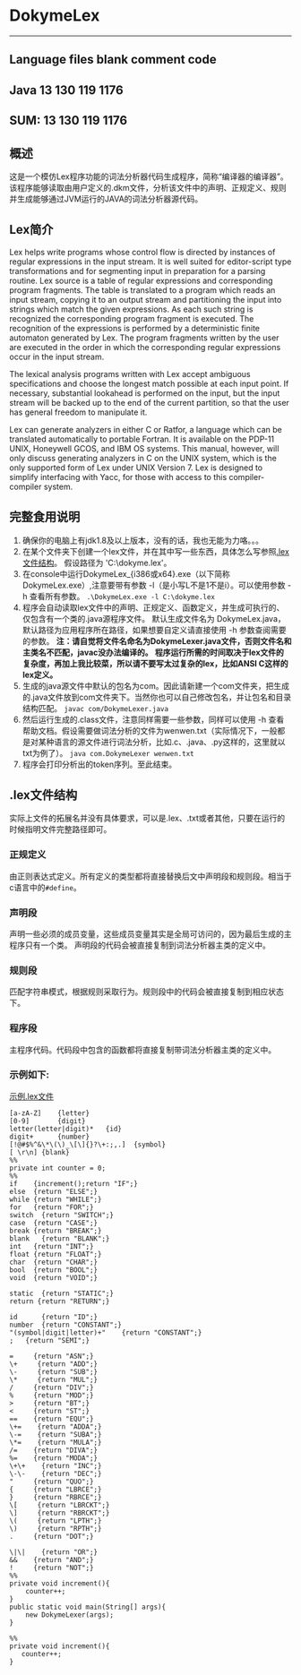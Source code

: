 # DokymeLex

-------------------------------------------------------------------------------
Language                     files          blank        comment           code
-------------------------------------------------------------------------------
Java                            13            130            119           1176
-------------------------------------------------------------------------------
SUM:                            13            130            119           1176
-------------------------------------------------------------------------------

## 概述

这是一个模仿Lex程序功能的词法分析器代码生成程序，简称“编译器的编译器”。该程序能够读取由用户定义的.dkm文件，分析该文件中的声明、正规定义、规则并生成能够通过JVM运行的JAVA的词法分析器源代码。

## Lex简介

Lex helps write programs whose control flow is directed by instances of regular expressions in the input stream. It is well suited for editor-script type transformations and for segmenting input in preparation for a parsing routine.
Lex source is a table of regular expressions and corresponding program fragments. The table is translated to a program which reads an input stream, copying it to an output stream and partitioning the input into strings which match the given expressions. As each such string is recognized the corresponding program fragment is executed. The recognition of the expressions is performed by a deterministic finite automaton generated by Lex. The program fragments written by the user are executed in the order in which the corresponding regular expressions occur in the input stream.

The lexical analysis programs written with Lex accept ambiguous specifications and choose the longest match possible at each input point. If necessary, substantial lookahead is performed on the input, but the input stream will be backed up to the end of the current partition, so that the user has general freedom to manipulate it.

Lex can generate analyzers in either C or Ratfor, a language which can be translated automatically to portable Fortran. It is available on the PDP-11 UNIX, Honeywell GCOS, and IBM OS systems. This manual, however, will only discuss generating analyzers in C on the UNIX system, which is the only supported form of Lex under UNIX Version 7. Lex is designed to simplify interfacing with Yacc, for those with access to this compiler-compiler system.

## 完整食用说明

1. 确保你的电脑上有jdk1.8及以上版本，没有的话，我也无能为力咯。。。
2. 在某个文件夹下创建一个lex文件，并在其中写一些东西，具体怎么写参照[.lex文件结构](#lexFormat)。
    假设路径为 'C:\dokyme.lex'。
3. 在console中运行DokymeLex_{i386或x64}.exe（以下简称DokymeLex.exe）,注意要带有参数 -l（是小写L不是1不是i）。可以使用参数 -h 查看所有参数。
    `.\DokymeLex.exe -l C:\dokyme.lex`
4. 程序会自动读取lex文件中的声明、正规定义、函数定义，并生成可执行的、仅包含有一个类的.java源程序文件。
    默认生成文件名为 DokymeLex.java，默认路径为应用程序所在路径，如果想要自定义请直接使用 -h 参数查阅需要的参数。
    **注：请自觉将文件名命名为DokymeLexer.java文件，否则文件名和主类名不匹配，javac没办法编译的。**
    **程序运行所需的时间取决于lex文件的复杂度，再加上我比较菜，所以请不要写太过复杂的lex，比如ANSI C这样的lex定义。**
5. 生成的java源文件中默认的包名为com。因此请新建一个com文件夹，把生成的.java文件放到com文件夹下。当然你也可以自己修改包名，并让包名和目录结构匹配。
    `javac com/DokymeLexer.java`
6. 然后运行生成的.class文件，注意同样需要一些参数，同样可以使用 -h 查看帮助文档。假设需要做词法分析的文件为wenwen.txt（实际情况下，一般都是对某种语言的源文件进行词法分析，比如.c、.java、.py这样的，这里就以txt为例了）。
    `java com.DokymeLexer wenwen.txt`
7. 程序会打印分析出的token序列。至此结束。

## .lex文件结构

<div id="lexFormat"></div>

实际上文件的拓展名并没有具体要求，可以是.lex、.txt或者其他，只要在运行的时候指明文件完整路径即可。

### 正规定义

由正则表达式定义。所有定义的类型都将直接替换后文中声明段和规则段。相当于c语言中的`#define`。

### 声明段

声明一些必须的成员变量，这些成员变量其实是全局可访问的，因为最后生成的主程序只有一个类。
声明段的代码会被直接复制到词法分析器主类的定义中。

### 规则段

匹配字符串模式，根据规则采取行为。规则段中的代码会被直接复制到相应状态下。

### 程序段

主程序代码。代码段中包含的函数都将直接复制带词法分析器主类的定义中。

### 示例如下:

[示例.lex文件](https://github.com/Dokyme/DokymeLex/blob/master/rule.dokyme)
    
    [a-zA-Z]    {letter}
    [0-9]       {digit}
    letter(letter|digit)*   {id}
    digit+      {number}
    [!@#$%^&\*\(\)_\[\]{}?\+:;,.]  {symbol}
    [ \r\n] {blank}
    %%
    private int counter = 0;
    %%
    if    {increment();return "IF";}
    else  {return "ELSE";}
    while {return "WHILE";}
    for   {return "FOR";}
    switch  {return "SWITCH";}
    case  {return "CASE";}
    break {return "BREAK";}
    blank   {return "BLANK";}
    int   {return "INT";}
    float {return "FLOAT";}
    char  {return "CHAR";}
    bool  {return "BOOL";}
    void  {return "VOID";}
    
    static  {return "STATIC";}
    return {return "RETURN";}
    
    id      {return "ID";}
    number  {return "CONSTANT";}
    "(symbol|digit|letter)+"    {return "CONSTANT";}
    ;   {return "SEMI";}
    
    =     {return "ASN";}
    \+     {return "ADD";}
    \-     {return "SUB";}
    \*     {return "MUL";}
    /     {return "DIV";}
    %     {return "MOD";}
    >     {return "BT";}
    <     {return "ST";}
    ==    {return "EQU";}
    \+=    {return "ADDA";}
    \-=    {return "SUBA";}
    \*=    {return "MULA";}
    /=    {return "DIVA";}
    %=    {return "MODA";}
    \+\+    {return "INC";}
    \-\-    {return "DEC";}
    "     {return "QUO";}
    {     {return "LBRCE";}
    }     {return "RBRCE";}
    \[     {return "LBRCKT";}
    \]     {return "RBRCKT";}
    \(     {return "LPTH";}
    \)     {return "RPTH";}
    .     {return "DOT";}
    
    \|\|    {return "OR";}
    &&    {return "AND";}
    !     {return "NOT";}
    %%
    private void increment(){
        counter++;
    }
    public static void main(String[] args){
        new DokymeLexer(args);
    }
    
    %%
    private void increment(){
       counter++;
    }
